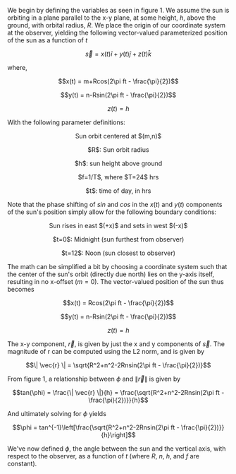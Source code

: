 We begin by defining the variables as seen in figure 1. 
We assume the sun is orbiting in a plane parallel to the x-y plane, at some height, $h$, above the ground, with orbital radius, $R$. We place the origin of our coordinate system at the observer, yielding the following vector-valued parameterized position of the sun as a function of $t$

$$\vec{s} = x(t)\hat{i}+y(t)\hat{j}+z(t)\hat{k}$$

where, 

$$x(t) = m+Rcos(2\pi ft - \frac{\pi}{2})$$

$$y(t) = n-Rsin(2\pi ft - \frac{\pi}{2})$$

$$z(t) = h$$


With the following parameter definitions:

<p align=center> Sun orbit centered at $(m,n)$ </p>
<p align=center> $R$: Sun orbit radius </p>
<p align=center> $h$: sun height above ground </p>
<p align=center> $f=1/T$, where $T=24$ hrs </p>
<p align=center> $t$: time of day, in hrs </p> 

Note that the phase shifting of $sin$ and $cos$ in the $x(t)$ and $y(t)$ components of the sun's position simply allow for the following boundary conditions:

<p align=center> Sun rises in east $(+x)$ and sets in west $(-x)$ </p>
<p align=center> $t=0$: Midnight (sun furthest from observer) </p>
<p align=center> $t=12$: Noon (sun closest to observer) </p>

The math can be simplified a bit by choosing a coordinate system such that the center of the sun's orbit (directly due north) lies on the y-axis itself, resulting in no x-offset $(m=0)$. The vector-valued position of the sun thus becomes

$$x(t) = Rcos(2\pi ft - \frac{\pi}{2})$$

$$y(t) = n-Rsin(2\pi ft - \frac{\pi}{2})$$

$$z(t) = h$$

The x-y component, $\vec{r}$, is given by just the x and y components of $\vec{s}$. The magnitude of r can be computed using the L2 norm, and is given by

$$\| \vec{r} \| = \sqrt{R^2+n^2-2Rnsin(2\pi ft - \frac{\pi}{2})}$$ 

From figure 1, a relationship between $\phi$ and $\| \vec{r} \|$ is given by

$$tan(\phi) = \frac{\| \vec{r} \|}{h} = \frac{\sqrt{R^2+n^2-2Rnsin(2\pi ft - \frac{\pi}{2})}}{h}$$

And ultimately solving for $\phi$ yields

$$\phi = tan^{-1}\left[\frac{\sqrt{R^2+n^2-2Rnsin(2\pi ft - \frac{\pi}{2})}}{h}\right]$$

We've now defined $\phi$, the angle between the sun and the vertical axis, with respect to the observer, as a function of $t$ (where $R$, $n$, $h$, and $f$ are constant).


